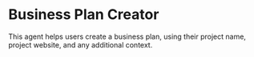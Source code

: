 # Business Plan Creator

This agent helps users create a business plan, using their project name, project website, and any additional context.